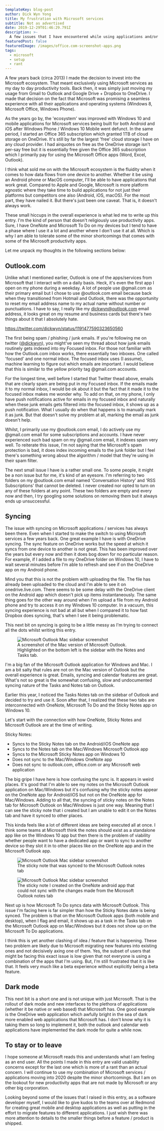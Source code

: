 ```yaml
---
templateKey: blog-post
author: Dick Wyn Yong
title: My frustration with Microsoft services
subtitle: Not as advertised
date: 2019-12-29T01:46:29.791Z
description: >-
  A few issues that I have encountered while using applications and/or services from Microsoft
featuredPost: false
featuredImage: /images/office.com-screenshot-apps.png
tags:
  - microsoft
  - setup
  - rant
---
```


A few years back (circa 2013) I made the decision to invest into the Microsoft ecosystem. That meant exclusively using Microsoft services as my day to day productivity tools. Back then, it was simply just moving my usage from Gmail to Outlook and Google Drive + Dropbox to OneDrive. I made that decision on the fact that Microsoft was promising a seamless experience with all their applications and operating systems (Windows 8, Microsoft Office, Windows Phone).

As the years go by, the 'ecosystem' was improved with Windows 10 and mobile applications for Microsoft services being built for both Android and iOS after Windows Phone / Windows 10 Mobile went defunct. In the same period, I started an Office 365 subscription which granted 1TB of cloud storage on OneDrive. It's still by far the largest 'free' cloud storage I have on any cloud provider. I had airquotes on free as the OneDrive storage isn't per-say free but it is essentially free given the Office 365 subscription which I primarily pay for using the Microsoft Office apps (Word, Excel, Outlook).

I think what sold me on with the Microsoft ecosystem is the fluidity when it comes to how data flows from one device to another. Whether it be using an Android phone or MacOS computer, I'll be able to have applications that work great. Compared to Apple and Google, Microsoft is more platform agnostic where they take time to build applications for not just their platforms but competitors one also (Android, iOS, macOS). For the most part, they have nailed it. But there's just been one caveat. That is, it doesn't always work.

These small hiccups in the overall experience is what led me to write up this entry. I'm the kind of person that doesn't religiously use productivity apps. Sure, I have OneNote and Microsoft To Do on my devices but I tend to have a phase where I use it a lot and another where I don't use it at all. Which is why I am able to tolerate some of the minor shortcomings that comes with some of the Microsoft productivity apps.

Let me unpack my thoughts in the following sections below:

## Outlook.com

Unlike what I mentioned earlier, Outlook is one of the apps/services from Microsoft that I interact with on a daily basis. Heck, it's even the first app I open on my phone during a weekday. A lot of people use @gmail.com as their primary email but I chose to use @outlook.com email because back when they transitioned from Hotmail and Outlook, there was the opportunity to reset my email address name to my actual name without number or punctuations. I have to say, I really like my dickwyn@outlook.com email address, it looks great on my resume and business cards but there's two things about it that I absolutely hate.

https://twitter.com/dickwyn/status/1191477590323650560

The first being spam / phishing / junk emails. If you're following me on twitter ([@dickwyn](https://twitter.com/dickwyn)), you might've seen my thread about how junk emails routinely gets indexed into my Focused inbox. For those not familiar with how the Outlook.com inbox works, there essentially two inboxes. One called 'focused' and one normal inbox. The focused inbox uses (I assume), machine learning to figure out which emails are important. I would believe that this is similar to the yellow priority tag @gmail.com accounts.

For the longest time, well before I started that Twitter thead above, emails that are clearly spam are being put in my Focused inbox. If the emails made it to my normal inbox, I would be ok about it but the fact that it made it to the focused inbox makes me wonder why. To add on that, on my phone, I only have push notifications active for emails in my focused inbox and naturally when these junk emails gets filtered into the focused inbox, it shows up as a push notification. What I usually do when that happens is to manually mark it as junk. But that doesn't solve my problem at all, marking the email as junk doesn't help.

Whilst, I primarily use my @outlook.com email, I do actively use my @gmail.com email for some subscriptions and accounts. I have never experienced such bad spam on my @gmail.com email, it indexes spam very well. To reiterate this issue, I'm not saying that the Microsoft's spam protection is bad, it does index incoming emails to the junk folder but I feel there's something wrong about the algorithm / model that they're using in their spam filter.

The next small issue I have is a rather small one. To some people, it might be a non issue but for me, it's kind of an eyesore. I'm referring to two folders on my @outlook.com email named 'Conversation History' and 'RSS Subscriptions' that cannot be deleted. I never created nor opted to turn on any of these folders at any point. These two folders are empty and every now and then, I try googling some solutions on removing them but it always ends up unsuccessful.

## Syncing

The issue with syncing on Microsoft applications / services has always been there. Even when I started to make the switch to using Microsoft services a few years back. One great example I have is with OneDrive syncing. The sync feature on OneDrive works but the speed at which it syncs from one device to another is not great. This has been improved over the years but every now and then it does bog down for no particular reason. For example, if I added a file to my OneDrive folder on Windows 10, I have to wait several minutes before I'm able to refresh and see if on the OneDrive app on my Android phone.

Mind you that this is not the problem with uploading the file. The file has already been uploaded to the cloud and I'm able to see it on onedrive.live.com. There seems to be some delay with the OneDrive client on the Android app which doesn't pick up items instantaneously. The same thing goes for the other way around when I'm upload a file from my Android phone and try to access it on my Windows 10 computer. In a vacuum, this syncing experience is not bad at all but when I compared it to how fast Dropbox does syncing, that's when I see it being problematic.

This next bit on syncing is going to be a little messy as I'm trying to connect all the dots whilst writing this entry.

<figure>
  <img src="/images/microsoft-outlook-sidebar-screenshot-mac.png" alt="Microsoft Outlook Mac sidebar screenshot">
  <figcaption>A screenshot of the Mac version of Microsoft Outlook. Highlighted on the bottom left is the sidebar with the Notes and Tasks tab.</figcaption>
</figure>

I'm a big fan of the Microsoft Outlook application for Windows and Mac. I am a bit salty that rules are not on the Mac version of Outlook but the overall experience is great. Emails, syncing and calendar features are great. What's not so great is the somewhat confusing, slow and undocumented syncing nature of the Tasks and Notes tab on Outlook.

Earlier this year, I noticed the Tasks Notes tab on the sidebar of Outlook and decided to try and use it. Soon after that, I realized that these two tabs are interconnected with OneNote, Microsoft To Do and the Sticky Notes app on Windows 10.

Let's start with the connection with how OneNote, Sticky Notes and Microsoft Outlook are at the time of writing.

Sticky Notes:

- Syncs to the Sticky Notes tab on the Android/iOS OneNote app
- Syncs to the Notes tab on the Mac/Windows Microsoft Outlook app
- Syncs to the Microsoft Sticky Notes app on Windows 10
- Does not sync to the Mac/Windows OneNote app
- Does not sync to outlook.com, office.com or any Microsoft web application

The big gripe I have here is how confusing the sync is. It appears in weird places. It's good that I'm able to see my notes on the Microsoft Outlook application on Mac/Windows but it's confusing why the sticky notes appear on the OneNote app for Android/iOS but not on the OneNote app for Mac/Windows. Adding to all that, the syncing of sticky notes on the Notes tab for Microsoft Outlook on Mac/Windows is just one way. Meaning that I can see the sticky note that i created but I am unable to edit it on the Notes tab and have it synced to other places.

This kinda feels like a lot of different ideas are being executed all at once. I think some teams at Microsoft think the notes should exist as a standalone app like on the Windows 10 app but then there is the problem of viability whether people want to have a dedicated app or want to sync to another device so they slot it in to other places like on the OneNote app and in the Microsoft Outlook app.

<figure>
  <img src="/images/microsoft-outlook-mac-notes-tab.png" alt="Microsoft Outlook Mac sidebar screenshot">
  <figcaption>The sticky note that was synced to the Microsoft Outlook notes tab</figcaption>
</figure>

<figure>
  <img src="/images/microsoft-onenote-android-sticky-notes-tab.png" alt="Microsoft Outlook Mac sidebar screenshot">
  <figcaption>The sticky note I created on the OneNote android app that could not sync with the changes made from the Microsoft Outlook notes tab</figcaption>
</figure>

Next up is how Microsoft To Do syncs data with Microsoft Outlook. This issue I'm facing here is far simpler than how the Sticky Notes date is being synced. The problem is that on the Microsoft Outlook apps (both mobile and desktop), when I flag and email, it shows up as a task in the Tasks tab on the Microsoft Outlook app on Mac/Windows but it does not show up on the Microsoft To Do applications.

I think this is yet another clashing of idea / feature that is happening. These two problem are likely due to Microsoft migrating new features into existing ones and not decisively axing one of them. Yes, the subset of users that might be facing this exact issue is low given that not everyone is using a combination of the apps that I'm using. But, I'm still frustrated that it is like that. It feels very much like a beta experience without explicitly being a beta feature.

## Dark mode

This next bit is a short one and is not unique with just Microsoft. That is the rollout of dark mode and new interfaces to the plethora of applications (whether it be native or web based) that Microsoft has. One good example is the OneDrive web application which awfully bright in the sea of dark more enabled web applications that Microsoft has. I don't know why it is taking them so long to implement it, both the outlook and calendar web applications have implemented the dark mode for quite a while now.

## To stay or to leave

I hope someone at Microsoft reads this and understands what I am feeling as an end user. All the points I made in this entry are valid usability concerns except for the last one which is more of a rant than an actual concern. I will continue to use my combination of Microsoft services / applications moving into 2020 despite the minor shortcomings. But I am on the lookout for new productivity apps that are not made by Microsoft or any other big corporation.

Looking beyond some of the issues that I raised in this entry, as a software developer myself, I would like to give kudos to the teams over at Redmond for creating great mobile and desktop applications as well as putting in the effort to migrate features to different applications. I just wish there was more attention to details to the smaller things before a feature / product is shipped.
